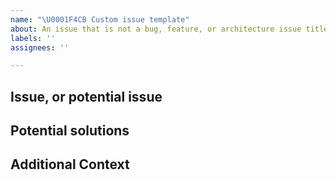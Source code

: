 ```yaml
---
name: "\U0001F4CB Custom issue template"
about: An issue that is not a bug, feature, or architecture issue title: ''
labels: ''
assignees: ''

---
```


## Issue, or potential issue

## Potential solutions

## Additional Context
